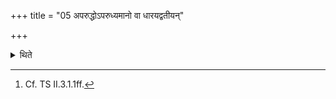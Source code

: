 +++
title = "05 अपरुद्धोऽपरुध्यमानो वा धारयद्वतीयन्"

+++

<details><summary>थिते</summary>

5. A (king) who is caught or who is being caught (by his enemy) after having performed an offering for “the inporting” Ādityas, should wait until he is not caught (again).[^1]   

[^1]: Cf. TS II.3.1.1ff.  
</details>
